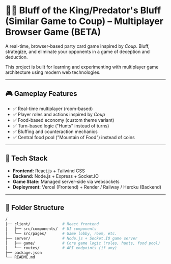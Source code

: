 # 🕵️‍♂️ Bluff of the King/Predator's Bluff (Similar Game to Coup) – Multiplayer Browser Game (BETA)

A real-time, browser-based party card game inspired by *Coup*. Bluff, strategize, and eliminate your opponents in a game of deception and deduction.

This project is built for learning and experimenting with multiplayer game architecture using modern web technologies.

---

## 🎮 Gameplay Features

- ✅ Real-time multiplayer (room-based)
- ✅ Player roles and actions inspired by *Coup*
- ✅ Food-based economy (custom theme variant)
- ✅ Turn-based logic ("Hunts" instead of turns)
- ✅ Bluffing and counteraction mechanics
- ✅ Central food pool ("Mountain of Food") instead of coins

---

## 🧱 Tech Stack

- **Frontend:** React.js + Tailwind CSS
- **Backend:** Node.js + Express + Socket.IO
- **Game State:** Managed server-side via websockets
- **Deployment:** Vercel (Frontend) + Render / Railway / Heroku (Backend)

---

## 📁 Folder Structure

```bash
/
├── client/              # React frontend
│   ├── src/components/  # UI components
│   └── src/pages/       # Game lobby, room, etc.
├── server/              # Node.js + Socket.IO game server
│   ├── game/            # Core game logic (roles, hunts, food pool)
│   └── routes/          # API endpoints (if any)
├── package.json
└── README.md
